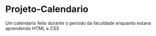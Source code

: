 # Projeto-Calendario
 Um calendario feito durante o periodo da faculdade enquanto estava aprendendo HTML e CSS
